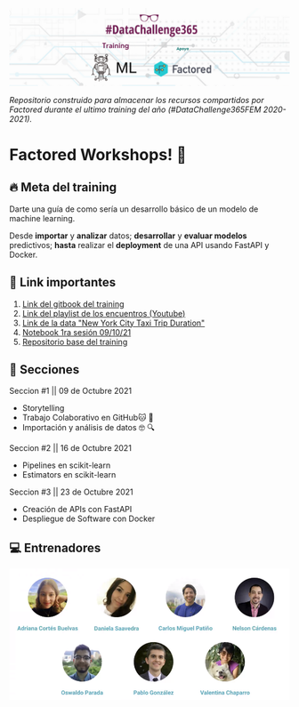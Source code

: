 ![Portada](https://raw.githubusercontent.com/MayumyCH/factored_datasciencefem_training/main/resources/portadaDSFEM.png)

_Repositorio construido para almacenar los recursos compartidos por Factored durante el ultimo training del año (#DataChallenge365FEM 2020-2021)._

# Factored Workshops! 🚀 

## 🔥 Meta del training
Darte una guía de como sería un desarrollo básico de un modelo de machine learning. 

Desde **importar** y **analizar** datos; **desarrollar** y **evaluar modelos** predictivos; **hasta** realizar el **deployment** de una API usando FastAPI y Docker.

## 🔗 Link importantes 

1. [Link del gitbook del training](https://datasciencefem.gitbook.io/factored/)
2. [Link del playlist de los encuentros (Youtube)](https://datasciencefem.gitbook.io/factored/)
3. [Link de la data "New York City Taxi Trip Duration"](https://www.kaggle.com/c/nyc-taxi-trip-duration)
4. [Notebook 1ra sesión 09/10/21](https://github.com/MayumyCH/factored_datasciencefem_training/blob/main/notebook_training.ipynb)
5. [Repositorio base del training](https://github.com/danielasaavedral/Workshop1_data_science_fem)

## 📌 Secciones
Seccion #1 || 09 de Octubre 2021
- Storytelling
- Trabajo Colaborativo en GitHub🐱 🐙
- Importación y análisis de datos 🤓 🔍

Seccion #2 || 16 de Octubre 2021
- Pipelines en scikit-learn
- Estimators en scikit-learn

Seccion #3 || 23 de Octubre 2021
- Creación de APIs con FastAPI
- Despliegue de Software con Docker



## 💻 Entrenadores 
![Entrenadores](https://raw.githubusercontent.com/MayumyCH/factored_datasciencefem_training/main/resources/entrenadores.png)